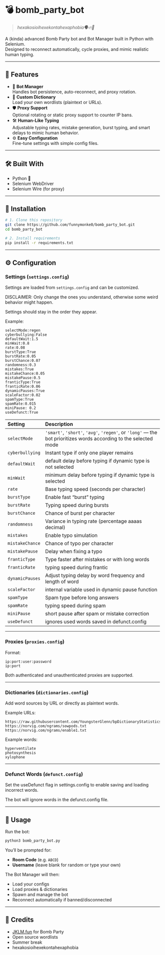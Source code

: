 # 💣 bomb_party_bot  
> *hexakosioihexekontahexaphobia🗣️🔥💯*

A (kinda) advanced Bomb Party bot and Bot Manager built in Python with Selenium.  
Designed to reconnect automatically, cycle proxies, and mimic realistic human typing.

---

## 🚀 Features

- 🤖 **Bot Manager**  
  Handles bot persistence, auto-reconnect, and proxy rotation.
- 📖 **Custom Dictionary**  
  Load your own wordlists (plaintext or URLs).
- 🛡️ **Proxy Support**  
  Optional rotating or static proxy support to counter IP bans.
- 🛠️ **Human-Like Typing**  
  Adjustable typing rates, mistake generation, burst typing, and smart delays to mimic human behavior.
- ⚙️ **Easy Configuration**  
  Fine-tune settings with simple config files.

---

## 🛠️ Built With

- Python 🐍
- Selenium WebDriver
- Selenium Wire (for proxy)

---

## 🧩 Installation

```bash
# 1. Clone this repository
git clone https://github.com/funnymonke0/bomb_party_bot.git
cd bomb_party_bot

# 2. Install requirements
pip install -r requirements.txt
```

---

## ⚙️ Configuration

### Settings (`settings.config`)

Settings are loaded from `settings.config` and can be customized. 

DISCLAIMER: Only change the ones you understand, otherwise some weird behavior might happen. 

Settings should stay in the order they appear.

Example:

```
selectMode:regen
cyberbullying:False
defaultWait:1.5
minWait:0.8
rate:0.08
burstType:True
burstRate:0.05
burstChance:0.07
randomness:0.3
mistakes:True
mistakeChance:0.05
mistakePause:0.5
franticType:True
franticRate:0.06
dynamicPauses:True
scaleFactor:0.02
spamType:True
spamRate:0.015
miniPause: 0.2
useDefunct:True
```

| Setting | Description |
| :------ | :----------- |
| `selectMode` | `'smart'`, `'short'`, `'avg'`, `'regen'`, or `'long'` — the bot prioritizes words according to the selected mode |
| `cyberbullying` | Instant type if only one player remains |
| `defaultWait` | default delay before typing if dynamic type is not selected |
| `minWait` | minimum delay before typing if dynamic type is selected |
| `rate` | Base typing speed (seconds per character) |
| `burstType` | Enable fast “burst” typing |
| `burstRate` | Typing speed during bursts |
| `burstChance` | Chance of burst per character |
| `randomness` | Variance in typing rate (percentage aaaas decimal) |
| `mistakes` | Enable typo simulation |
| `mistakeChance` | Chance of typo per character |
| `mistakePause` | Delay when fixing a typo |
| `franticType` | Type faster after mistakes or with long words |
| `franticRate` | typing speed during frantic |
| `dynamicPauses` | Adjust typing delay by word frequency and length of word |
| `scaleFactor` | internal variable used in dynamic pause function |
| `spamType` | Spam type before long answers |
| `spamRate` | typing speed during spam |
| `miniPause` | short pause after spam or mistake correction |
| `useDefunct` | ignores used words saved in defunct.config |

---

### Proxies (`proxies.config`)

Format:

```
ip:port:user:password
ip:port
```

Both authenticated and unauthenticated proxies are supported.

---

### Dictionaries (`dictionaries.config`)

Add word sources by URL or directly as plaintext words.

Example URLs:

```
https://raw.githubusercontent.com/YoungsterGlenn/bpDictionaryStatistics/master/dictionary.txt
https://norvig.com/ngrams/sowpods.txt
https://norvig.com/ngrams/enable1.txt
```

Example words:

```
hyperventilate
photosynthesis
xylophone
```

---

### Defunct Words (`defunct.config`)

Set the useDefunct flag in settings.config to enable saving and loading incorrect words.

The bot will ignore words in the defunct.config file.

---

## 🏃 Usage

Run the bot:

```bash
python3 bomb_party_bot.py
```

You’ll be prompted for:

- **Room Code** (e.g. `ABCD`)  
- **Username** (leave blank for random or type your own)

The Bot Manager will then:

- Load your configs  
- Load proxies & dictionaries  
- Spawn and manage the bot  
- Reconnect automatically if banned/disconnected  

---

## 🙏 Credits

- [JKLM.fun](https://jklm.fun) for Bomb Party  
- Open source wordlists  
- Summer break  
- hexakosioihexekontahexaphobia  
